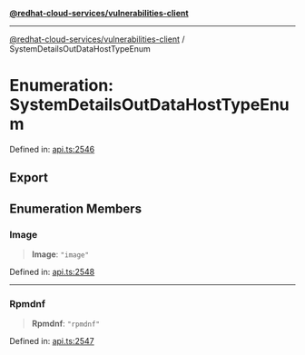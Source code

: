 [**@redhat-cloud-services/vulnerabilities-client**](../README.md)

***

[@redhat-cloud-services/vulnerabilities-client](../globals.md) / SystemDetailsOutDataHostTypeEnum

# Enumeration: SystemDetailsOutDataHostTypeEnum

Defined in: [api.ts:2546](https://github.com/charlesmulder/javascript-clients/blob/main/packages/vulnerabilities/git-api/api.ts#L2546)

## Export

## Enumeration Members

### Image

> **Image**: `"image"`

Defined in: [api.ts:2548](https://github.com/charlesmulder/javascript-clients/blob/main/packages/vulnerabilities/git-api/api.ts#L2548)

***

### Rpmdnf

> **Rpmdnf**: `"rpmdnf"`

Defined in: [api.ts:2547](https://github.com/charlesmulder/javascript-clients/blob/main/packages/vulnerabilities/git-api/api.ts#L2547)
